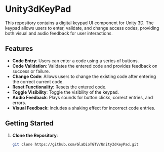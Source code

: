 # Unity3dKeyPad

This repository contains a digital keypad UI component for Unity 3D. The keypad allows users to enter, validate, and change access codes, providing both visual and audio feedback for user interactions. 

## Features
- **Code Entry**: Users can enter a code using a series of buttons.
- **Code Validation**: Validates the entered code and provides feedback on success or failure.
- **Change Code**: Allows users to change the existing code after entering the correct current code.
- **Reset Functionality**: Resets the entered code.
- **Toggle Visibility**: Toggle the visibility of the keypad.
- **Audio Feedback**: Plays sounds for button clicks, correct entries, and errors.
- **Visual Feedback**: Includes a shaking effect for incorrect code entries.

## Getting Started

1. **Clone the Repository**:
   ```sh
   git clone https://github.com/GlaDioTGTV/Unity3dKeyPad.git

   
